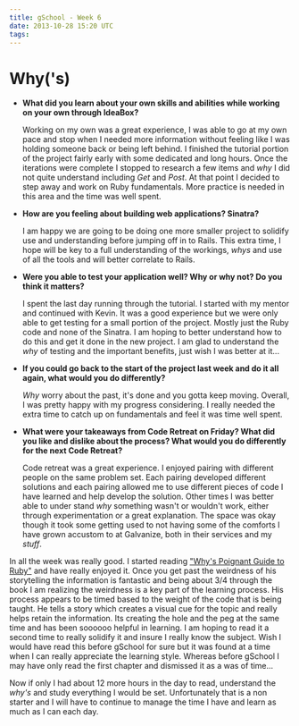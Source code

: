 ```yaml
---
title: gSchool - Week 6
date: 2013-10-28 15:20 UTC
tags:
---
```


# Why('s) #

* **What did you learn about your own skills and abilities while working on your own through IdeaBox?**

  Working on my own was a great experience, I was able to go at my own pace and stop when I needed more information without feeling like I was holding someone back or being left behind.  I finished the tutorial portion of the project fairly early with some dedicated and long hours. Once the iterations were complete I stopped to research a few items and *why* I did not quite understand including *Get* and *Post*.  At that point I decided to step away and work on Ruby fundamentals. More practice is needed in this area and the time was well spent.


* **How are you feeling about building web applications? Sinatra?**

  I am happy we are going to be doing one more smaller project to solidify use and understanding before jumping off in to Rails.  This extra time, I hope will be key to a full understanding of the workings, *whys* and use of all the tools and will better correlate to Rails.


* **Were you able to test your application well? Why or why not? Do you think it matters?**

  I spent the last day running through the tutorial. I started with my mentor and continued with Kevin.  It was a good experience but we were only able to get testing for a small portion of the project.  Mostly just the Ruby code and none of the Sinatra.  I am hoping to better understand how to do this and get it done in the new project. I am glad to understand the *why* of testing and the important benefits, just wish I  was better at it...


* **If you could go back to the start of the project last week and do it all again, what would you do differently?**

  *Why* worry about the past, it's done and you gotta keep moving. Overall, I was pretty happy with my progress considering.  I really needed the extra time to catch up on fundamentals and feel it was time well spent.


* **What were your takeaways from Code Retreat on Friday? What did you like and dislike about the process? What would you do differently for the next Code Retreat?**

  Code retreat was a great experience.  I enjoyed pairing with different people on the same problem set.  Each pairing developed different solutions and each pairing allowed me to use different pieces of code I have learned and help develop the solution.  Other times I was better able to under stand *why* something wasn't or wouldn't work, either through experimentation or a great explanation.  The space was okay though it took some getting used to not having some of the comforts I have grown accustom to at Galvanize, both in their services and my *stuff*.


In all the week was really good.  I started reading ["Why's Poignant Guide to Ruby"](http://mislav.uniqpath.com/poignant-guide/) and have really enjoyed it.  Once you get past the weirdness of his storytelling the information is fantastic and being about 3/4 through the book I am realizing the weirdness is a key part of the learning process.  His process appears to be timed based to the weight of the code that is being taught.  He tells a story which creates a visual cue for the topic and really helps retain the information.  Its creating the hole and the peg at the same time and has been soooooo helpful in learning.  I am hoping to read it a second time to really solidify it and insure I really know the subject.  Wish I would have read this before gSchool for sure but it was found at a time when I can really appreciate the learning style. Whereas before gSchool I may have only read the first chapter and dismissed it as a was of time...

  Now if only I had about 12 more hours in the day to read, understand the *why's* and study everything I would be set.  Unfortunately that is a non starter and I will have to continue to manage the time I have and learn as much as I can each day.
